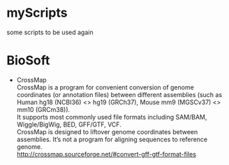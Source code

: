 # myScripts
some scripts to be used again

# BioSoft
- CrossMap  
CrossMap is a program for convenient conversion of genome coordinates (or annotation files) between different assemblies (such as Human hg18 (NCBI36) <> hg19 (GRCh37), Mouse mm9 (MGSCv37) <> mm10 (GRCm38)).  
It supports most commonly used file formats including SAM/BAM, Wiggle/BigWig, BED, GFF/GTF, VCF.  
CrossMap is designed to liftover genome coordinates between assemblies. It’s not a program for aligning sequences to reference genome.  
http://crossmap.sourceforge.net/#convert-gff-gtf-format-files
